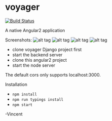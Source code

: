 # voyager
[![Build Status](https://travis-ci.org/vincentsma/angular2-voyager.svg?branch=master)](https://travis-ci.org/vincentsma/angular2-voyager)

A native Angular2 application

Screenshots:
![alt tag](https://raw.githubusercontent.com/vincentsma/angular2-voyager/master/screenshots/threaddetail1.jpeg)
![alt tag](https://raw.githubusercontent.com/vincentsma/angular2-voyager/master/screenshots/threaddetail2.jpeg)
![alt tag](https://raw.githubusercontent.com/vincentsma/angular2-voyager/master/screenshots/threads.jpeg)
![alt tag](https://raw.githubusercontent.com/vincentsma/angular2-voyager/master/screenshots/edit.jpeg)

- clone voyager Django project first
- start the backend server
- clone this angular2 project
- start the node server

The default cors only supports localhost:3000.


Installation
- `npm install`
- `npm run typings install`
- `npm start`

-Vincent
